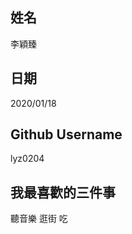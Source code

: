 姓名
----
李穎臻

日期
----
2020/01/18

Github Username
---------------
lyz0204

我最喜歡的三件事
---------------
聽音樂 逛街 吃
